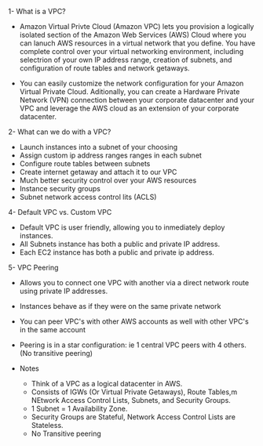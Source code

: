 1- What is a VPC?

- Amazon Virtual Privte Cloud (Amazon VPC) lets you provision a logically isolated section of the Amazon Web Services (AWS) Cloud where you can lanuch AWS resources in a virtual network that you define. You have complete control over your virtual networking environment, including selectrion of your own IP address range, creation of subnets, and configuration of route tables and network getaways.

- You can easily customize the network configuration for your Amazon Virtual Private Cloud. Aditionally, you can create a Hardware Private Network (VPN) connection between your corporate datacenter and your VPC and leverage the AWS cloud as an extension of your corporate datacenter.

2- What can we do with a VPC?

- Launch instances into a subnet of your choosing
- Assign custom ip address ranges ranges in each subnet
- Configure route tables between subnets
- Create internet getaway and attach it to our VPC
- Much better security control over your AWS resources
- Instance security groups
- Subnet network access control lits (ACLS)

4- Default VPC vs. Custom VPC

- Default VPC is user friendly, allowing you to inmediately deploy instances.
- All Subnets instance has both a public and private IP address.
- Each EC2 instance has both a public and private ip address.

5- VPC Peering

- Allows you to connect one VPC with another via a direct network route using private IP addresses.
- Instances behave as if they were on the same private network
- You can peer VPC's with other AWS accounts as well with other VPC's in the same account
- Peering is in a star configuration: ie 1 central VPC peers with 4 others. (No transitive peering)

- Notes
    - Think of a VPC as a logical datacenter in AWS.
    - Consists of IGWs (Or Virtual Private Getaways), Route Tables,m NEtwork Access Control Lists, Subnets, and Security Groups.
    - 1 Subnet = 1 Availability Zone.
    - Security Groups are Stateful, Network Access Control Lists are Stateless.
    - No Transitive peering
